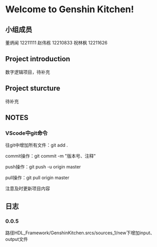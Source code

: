 # Welcome to Genshin Kitchen!

## 小组成员

董炳闻 12211111
赵伟栋 12210833
祝林枫 12211626

## Project introduction

数字逻辑项目，待补充

## Project sturcture

待补充

## NOTES

### VScode中git命令

往git中增加所有文件：git add .

commit操作：git commit -m "版本号、注释"

push操作：git push -u origin master

pull操作：git pull origin master

注意及时更新项目内容

## 日志

### 0.0.5

路径HDL_Framework/GenshinKitchen.srcs/sources_1/new下增加input、output文件
